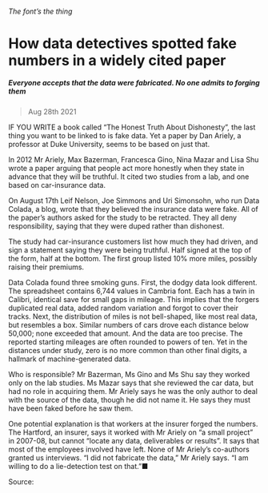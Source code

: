 ###### The font’s the thing
# How data detectives spotted fake numbers in a widely cited paper 
##### Everyone accepts that the data were fabricated. No one admits to forging them 
> Aug 28th 2021 


IF YOU WRITE a book called “The Honest Truth About Dishonesty”, the last thing you want to be linked to is fake data. Yet a paper by Dan Ariely, a professor at Duke University, seems to be based on just that.
In 2012 Mr Ariely, Max Bazerman, Francesca Gino, Nina Mazar and Lisa Shu wrote a paper arguing that people act more honestly when they state in advance that they will be truthful. It cited two studies from a lab, and one based on car-insurance data.

On August 17th Leif Nelson, Joe Simmons and Uri Simonsohn, who run Data Colada, a blog, wrote that they believed the insurance data were fake. All of the paper’s authors asked for the study to be retracted. They all deny responsibility, saying that they were duped rather than dishonest.
The study had car-insurance customers list how much they had driven, and sign a statement saying they were being truthful. Half signed at the top of the form, half at the bottom. The first group listed 10% more miles, possibly raising their premiums.


Data Colada found three smoking guns. First, the dodgy data look different. The spreadsheet contains 6,744 values in Cambria font. Each has a twin in Calibri, identical save for small gaps in mileage. This implies that the forgers duplicated real data, added random variation and forgot to cover their tracks. Next, the distribution of miles is not bell-shaped, like most real data, but resembles a box. Similar numbers of cars drove each distance below 50,000; none exceeded that amount. And the data are too precise. The reported starting mileages are often rounded to powers of ten. Yet in the distances under study, zero is no more common than other final digits, a hallmark of machine-generated data.


Who is responsible? Mr Bazerman, Ms Gino and Ms Shu say they worked only on the lab studies. Ms Mazar says that she reviewed the car data, but had no role in acquiring them. Mr Ariely says he was the only author to deal with the source of the data, though he did not name it. He says they must have been faked before he saw them.
One potential explanation is that workers at the insurer forged the numbers. The Hartford, an insurer, says it worked with Mr Ariely on “a small project” in 2007-08, but cannot “locate any data, deliverables or results”. It says that most of the employees involved have left. None of Mr Ariely’s co-authors granted us interviews. “I did not fabricate the data,” Mr Ariely says. “I am willing to do a lie-detection test on that.”■
Source: 

